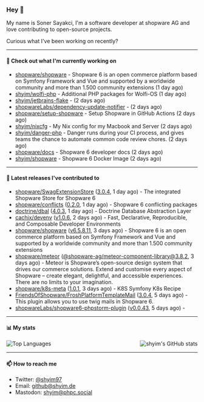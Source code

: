 ### Hey 👋

My name is Soner Sayakci, I'm a software developer at shopware AG and love contributing to open-source projects.

Curious what I've been working on recently?

---

#### 👷 Check out what I'm currently working on

- [shopware/shopware](https://github.com/shopware/shopware) - Shopware 6 is an open commerce platform based on Symfony Framework and Vue and supported by a worldwide community and more than 1.500 community extensions (1 day ago)
- [shyim/wolfi-php](https://github.com/shyim/wolfi-php) - Additional PHP packages for Wolfi-OS (1 day ago)
- [shyim/jetbrains-flake](https://github.com/shyim/jetbrains-flake) -  (2 days ago)
- [shopwareLabs/dependency-update-notifier](https://github.com/shopwareLabs/dependency-update-notifier) -  (2 days ago)
- [shopware/setup-shopware](https://github.com/shopware/setup-shopware) - Setup Shopware in GitHub Actions (2 days ago)
- [shyim/nixcfg](https://github.com/shyim/nixcfg) - My Nix config for my Macbook and Server (2 days ago)
- [shyim/danger-php](https://github.com/shyim/danger-php) - Danger runs during your CI process, and gives teams the chance to automate common code review chores. (2 days ago)
- [shopware/docs](https://github.com/shopware/docs) - Shopware 6 developer docs (2 days ago)
- [shyim/shopware](https://github.com/shyim/shopware) - Shopware 6 Docker Image (2 days ago)

---

#### 🔭 Latest releases I've contributed to

- [shopware/SwagExtensionStore](https://github.com/shopware/SwagExtensionStore) ([3.0.4](https://github.com/shopware/SwagExtensionStore/releases/tag/3.0.4), 1 day ago) - The integrated Shopware Store for Shopware 6
- [shopware/conflicts](https://github.com/shopware/conflicts) ([0.2.0](https://github.com/shopware/conflicts/releases/tag/0.2.0), 1 day ago) - Shopware 6 conflicting packages
- [doctrine/dbal](https://github.com/doctrine/dbal) ([4.0.3](https://github.com/doctrine/dbal/releases/tag/4.0.3), 1 day ago) - Doctrine Database Abstraction Layer
- [cachix/devenv](https://github.com/cachix/devenv) ([v1.0.6](https://github.com/cachix/devenv/releases/tag/v1.0.6), 2 days ago) - Fast, Declarative, Reproducible, and Composable Developer Environments
- [shopware/shopware](https://github.com/shopware/shopware) ([v6.5.8.11](https://github.com/shopware/shopware/releases/tag/v6.5.8.11), 3 days ago) - Shopware 6 is an open commerce platform based on Symfony Framework and Vue and supported by a worldwide community and more than 1.500 community extensions
- [shopware/meteor](https://github.com/shopware/meteor) ([@shopware-ag/meteor-component-library@3.8.2](https://github.com/shopware/meteor/releases/tag/%40shopware-ag/meteor-component-library%403.8.2), 3 days ago) - Meteor is Shopware’s open-source design system that drives our commerce solutions. Extend and customise every aspect of Shopware – create elegant, delightful, and accessible experiences. There are no limits to your imagination.
- [shopware/k8s-meta](https://github.com/shopware/k8s-meta) ([1.0.1](https://github.com/shopware/k8s-meta/releases/tag/1.0.1), 3 days ago) - K8S Symfony K8s Recipe
- [FriendsOfShopware/FroshPlatformTemplateMail](https://github.com/FriendsOfShopware/FroshPlatformTemplateMail) ([3.0.4](https://github.com/FriendsOfShopware/FroshPlatformTemplateMail/releases/tag/3.0.4), 5 days ago) - This plugin allows you to use twig mails in Shopware 6.
- [shopwareLabs/shopware6-phpstorm-plugin](https://github.com/shopwareLabs/shopware6-phpstorm-plugin) ([v0.0.43](https://github.com/shopwareLabs/shopware6-phpstorm-plugin/releases/tag/v0.0.43), 5 days ago) - 

---

#### 📊 My stats

<img align="right" alt="shyim's GitHub stats" src="https://github-readme-stats.vercel.app/api?username=shyim&count_private=1&show_icons=true&" />

![Top Languages](https://github-readme-stats.vercel.app/api/top-langs/?username=shyim)

---

#### 📫 How to reach me

- Twitter: [@shyim97](https://twitter.com/shyim97)
- Email: [github@shyim.de](mailto://github@shyim.de)
- Mastodon: <a rel="me" href="https://phpc.social/@shyim">shyim@phpc.social</a>
